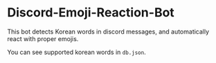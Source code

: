 # Discord-Emoji-Reaction-Bot
This bot detects Korean words in discord messages, and automatically react with proper emojis.

You can see supported korean words in `db.json`.
